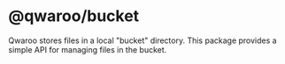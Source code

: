 # @qwaroo/bucket

Qwaroo stores files in a local "bucket" directory. This package provides a simple API for managing files in the bucket.
